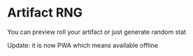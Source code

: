# Artifact RNG

You can preview roll your artifact or just generate random stat


Update: it is now PWA which means available offline
